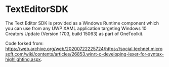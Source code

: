 # TextEditorSDK

The Text Editor SDK is provided as a Windows Runtime component which you can use from any UWP XAML application targeting Windows 10 Creators Update (Version 1703, build 15063) as part of OneToolkit.


Code forked from: https://web.archive.org/web/20200722225724/https://social.technet.microsoft.com/wiki/contents/articles/26853.winrt-c-developing-lexer-for-syntax-highlighting.aspx.
